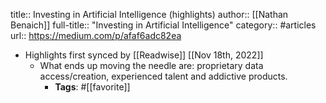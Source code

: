 title:: Investing in Artificial Intelligence (highlights)
author:: [[Nathan Benaich]]
full-title:: "Investing in Artificial Intelligence"
category:: #articles
url:: https://medium.com/p/afaf6adc82ea

- Highlights first synced by [[Readwise]] [[Nov 18th, 2022]]
	- What ends up moving the needle are: proprietary data access/creation, experienced talent and addictive products.
		- **Tags**: #[[favorite]]
